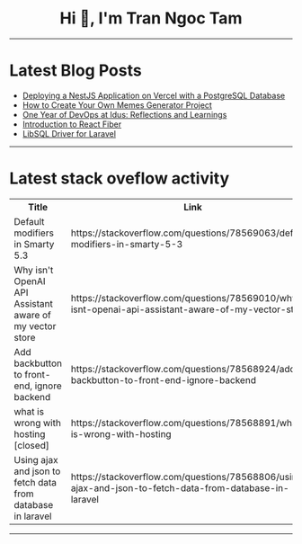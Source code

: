 <h1 align="center">Hi 👋, I'm Tran Ngoc Tam</h1>

---

# Latest Blog Posts 
<!-- BLOG-POST-LIST:START -->
- [Deploying a NestJS Application on Vercel with a PostgreSQL Database](https://dev.to/bilalurrehman27/deploying-a-nestjs-application-on-vercel-with-a-postgresql-database-2be0)
- [How to Create Your Own Memes Generator Project](https://dev.to/dk119819/meme-generator-project-466c)
- [One Year of DevOps at Idus: Reflections and Learnings](https://dev.to/paikend/one-year-of-devops-at-idus-reflections-and-learnings-5ehb)
- [Introduction to React Fiber](https://dev.to/jehnz/introduction-to-react-fiber-48c4)
- [LibSQL Driver for Laravel](https://dev.to/darkterminal/libsql-driver-for-laravel-2g62)
<!-- BLOG-POST-LIST:END -->

---

# Latest stack oveflow activity
<table>
  <tr><th>Title</th><th>Link</th></tr>
  <!-- STACKOVERFLOW:START --><tr><td>Default modifiers in Smarty 5.3</td><td>https://stackoverflow.com/questions/78569063/default-modifiers-in-smarty-5-3</td></tr><tr><td>Why isn&#39;t OpenAI API Assistant aware of my vector store</td><td>https://stackoverflow.com/questions/78569010/why-isnt-openai-api-assistant-aware-of-my-vector-store</td></tr><tr><td>Add backbutton to front-end, ignore backend</td><td>https://stackoverflow.com/questions/78568924/add-backbutton-to-front-end-ignore-backend</td></tr><tr><td>what is wrong with hosting [closed]</td><td>https://stackoverflow.com/questions/78568891/what-is-wrong-with-hosting</td></tr><tr><td>Using ajax and json to fetch data from database in laravel</td><td>https://stackoverflow.com/questions/78568806/using-ajax-and-json-to-fetch-data-from-database-in-laravel</td></tr><!-- STACKOVERFLOW:END -->
</table>

---


